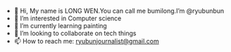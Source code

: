 - 👋 Hi, My name is LONG WEN.You can call me bumilong.I’m @ryubunbun
- 👀 I’m interested in Computer science
- 🌱 I’m currently learning painting
- 💞️ I’m looking to collaborate on tech things
- 📫 How to reach me: ryubunjournalist@gmail.com

<!---
ryubunbun/ryubunbun is a ✨ special ✨ repository because its `README.md` (this file) appears on your GitHub profile.
You can click the Preview link to take a look at your changes.
--->
